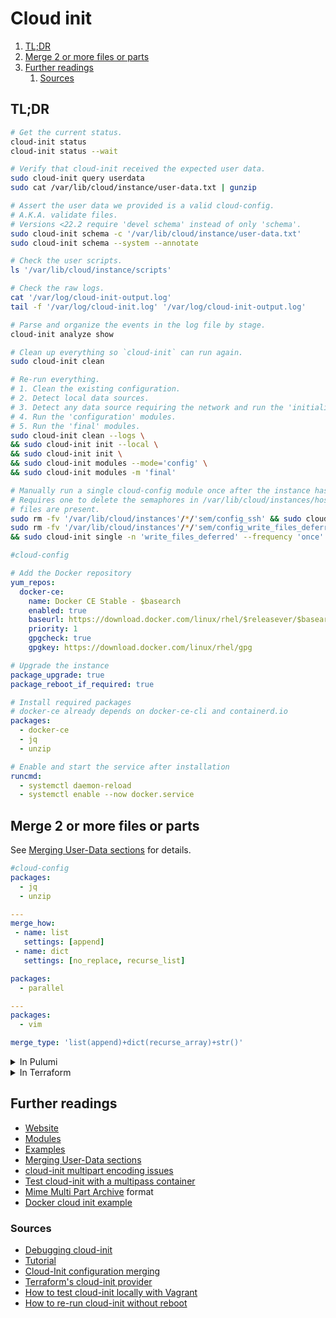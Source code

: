 # Cloud init

1. [TL;DR](#tldr)
1. [Merge 2 or more files or parts](#merge-2-or-more-files-or-parts)
1. [Further readings](#further-readings)
   1. [Sources](#sources)

## TL;DR

```sh
# Get the current status.
cloud-init status
cloud-init status --wait

# Verify that cloud-init received the expected user data.
sudo cloud-init query userdata
sudo cat /var/lib/cloud/instance/user-data.txt | gunzip

# Assert the user data we provided is a valid cloud-config.
# A.K.A. validate files.
# Versions <22.2 require 'devel schema' instead of only 'schema'.
sudo cloud-init schema -c '/var/lib/cloud/instance/user-data.txt'
sudo cloud-init schema --system --annotate

# Check the user scripts.
ls '/var/lib/cloud/instance/scripts'

# Check the raw logs.
cat '/var/log/cloud-init-output.log'
tail -f '/var/log/cloud-init.log' '/var/log/cloud-init-output.log'

# Parse and organize the events in the log file by stage.
cloud-init analyze show

# Clean up everything so `cloud-init` can run again.
sudo cloud-init clean

# Re-run everything.
# 1. Clean the existing configuration.
# 2. Detect local data sources.
# 3. Detect any data source requiring the network and run the 'initialization' modules.
# 4. Run the 'configuration' modules.
# 5. Run the 'final' modules.
sudo cloud-init clean --logs \
&& sudo cloud-init init --local \
&& sudo cloud-init init \
&& sudo cloud-init modules --mode='config' \
&& sudo cloud-init modules -m 'final'

# Manually run a single cloud-config module once after the instance has booted.
# Requires one to delete the semaphores in /var/lib/cloud/instances/hostname/sem. Cloud-init will not re-run if these
# files are present.
sudo rm -fv '/var/lib/cloud/instances'/*/'sem/config_ssh' && sudo cloud-init single --name 'cc_ssh' --frequency 'always'
sudo rm -fv '/var/lib/cloud/instances'/*/'sem/config_write_files_deferred' \
&& sudo cloud-init single -n 'write_files_deferred' --frequency 'once'
```

```yaml
#cloud-config

# Add the Docker repository
yum_repos:
  docker-ce:
    name: Docker CE Stable - $basearch
    enabled: true
    baseurl: https://download.docker.com/linux/rhel/$releasever/$basearch/stable
    priority: 1
    gpgcheck: true
    gpgkey: https://download.docker.com/linux/rhel/gpg

# Upgrade the instance
package_upgrade: true
package_reboot_if_required: true

# Install required packages
# docker-ce already depends on docker-ce-cli and containerd.io
packages:
  - docker-ce
  - jq
  - unzip

# Enable and start the service after installation
runcmd:
  - systemctl daemon-reload
  - systemctl enable --now docker.service
```

## Merge 2 or more files or parts

See [Merging User-Data sections] for details.

```yaml
#cloud-config
packages:
  - jq
  - unzip

---
merge_how:
 - name: list
   settings: [append]
 - name: dict
   settings: [no_replace, recurse_list]

packages:
  - parallel

---
packages:
  - vim

merge_type: 'list(append)+dict(recurse_array)+str()'
```

<details>
  <summary>In Pulumi</summary>

1. Create a data resource containing the files in order, one per part:

   ```ts
   new cloudinit.Config("example", {
     gzip: true,
     base64Encode: true,
     parts: [
       {
         contentType: "text/cloud-config",
         content: fs.readFileSync("cloud-init/aws.ssm.yaml", "utf8"),
         filename: "cloud-config.ssm.yml",
       },
       {
         contentType: "text/cloud-config",
         content: YAML.stringify({
           number: 3,
           plain: 'string',
           block: 'two\nlines\n'
         }),
         filename: "cloud-config.inline.yml",
         mergeType: "dict(recurse_array,no_replace)+list(append)",
       },
      {
        contentType: "text/cloud-config",
        content: pulumi.all([
          certificate.certificateDomain.apply(v => v),
          certificate.certificatePem.apply(v => v),
          certificate.privateKeyPem.apply(v => v),
        ]).apply(([domain, certificate, privateKey]) => yaml.stringify({
          write_files: [
            {
              path: `/etc/gitlab/ssl/${domain}.crt`,
              content: certificate,
              permissions: "0o600",
              defer: true,
            },
            {
              path: `/etc/gitlab/ssl/${domain}.key`,
              content: btoa(privateKey),
              permissions: "0o600",
              encoding: "base64",
              defer: true,
            },
          ],
        })),
        filename: "letsencrypt.certificate.yml",
        mergeType: "dict(recurse_array,no_replace)+list(append)",
      },
     ],
   });
   ```

1. Give its rendered form as input to a virtual machine's `userdata` attribute, or export it:

   ```ts
   let userData = new cloudinit.Config("userData", { … });
   new aws.ec2.Instance("instance", {
     userData: userData.rendered,
     …
   })
   ```

</details>
<details>
  <summary>In Terraform</summary>

1. Create a data resource containing the files in order, one per part:

   ```hcl
   # https://registry.terraform.io/providers/hashicorp/cloudinit/latest/docs
   # https://github.com/chrusty/terraform-multipart-userdata/blob/master/example/cloudinit.tf
   data "cloudinit_config" "vm" {
     gzip = true
     base64_encode = true

     part {
       content      = file("${path.module}/files/cloud-init/first.yaml")
       content_type = "text/cloud-config"
       filename     = "first.yaml"
     }
     …
     part {
       content      = templatefile(
         "${path.module}/templates/cloud-init/n-th.yaml.tftpl",
         {
           key = value
         }
       )
       content_type = "text/cloud-config"
       merge_type   = "dict(recurse_array,no_replace)+list(append)"
       filename     = "n-th.yaml"
     }
   }
   ```

1. Give its rendered form as input to a virtual machine's `userdata` attribute or an output resource:

   ```hcl
   resource "azurerm_linux_virtual_machine" "vm" {
     user_data = data.cloudinit_config.vm.rendered
     …
   }

   output "cloudinit_config" {
     value = data.cloudinit_config.vm.rendered
   }
   ```

</details>

## Further readings

- [Website]
- [Modules]
- [Examples]
- [Merging User-Data sections]
- [cloud-init multipart encoding issues]
- [Test cloud-init with a multipass container]
- [Mime Multi Part Archive] format
- [Docker cloud init example]

### Sources

- [Debugging cloud-init]
- [Tutorial]
- [Cloud-Init configuration merging]
- [Terraform's cloud-init provider]
- [How to test cloud-init locally with Vagrant]
- [How to re-run cloud-init without reboot]

<!--
  References
  -->

<!-- In-article sections -->
<!-- Files -->
[docker cloud init example]: ../examples/cloud-init/docker.yum.yaml

<!-- Upstream -->
[debugging cloud-init]: https://docs.cloud-init.io/en/latest/howto/debugging.html
[examples]: https://docs.cloud-init.io/en/latest/reference/examples.html
[merging user-data sections]: https://docs.cloud-init.io/en/latest/reference/merging.html
[modules]: https://cloudinit.readthedocs.io/en/latest/topics/modules.html
[mime multi part archive]: https://cloudinit.readthedocs.io/en/latest/topics/format.html#mime-multi-part-archive
[tutorial]: https://docs.cloud-init.io/en/latest/tutorial/
[website]: https://cloud-init.io/

<!-- Others -->
[cloud-init configuration merging]: https://jen20.dev/post/cloudinit-configuration-merging/
[cloud-init multipart encoding issues]: https://github.com/hashicorp/terraform/issues/4794
[how to re-run cloud-init without reboot]: https://stackoverflow.com/questions/23065673/how-to-re-run-cloud-init-without-reboot#71152408
[how to test cloud-init locally with vagrant]: https://www.grzegorowski.com/how-to-test-cloud-init-locally-with-vagrant
[terraform's cloud-init provider]: https://registry.terraform.io/providers/hashicorp/cloudinit/latest/docs/data-sources/cloudinit_config
[test cloud-init with a multipass container]: https://medium.com/open-devops-academy/test-cloud-init-with-a-multipass-containers-e3e3bb740604
